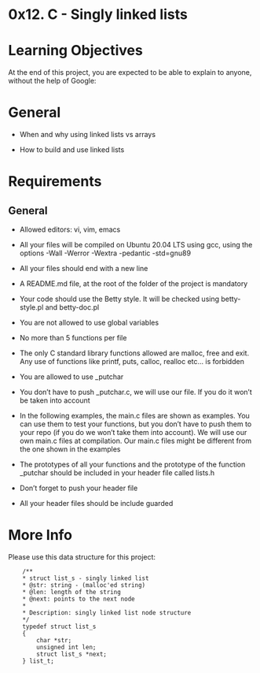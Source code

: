 # 0x12. C - Singly linked lists
# Learning Objectives
At the end of this project, you are expected to be able to explain to anyone, without the help of Google:

# General

* When and why using linked lists vs arrays

* How to build and use linked lists
# Requirements
## General

* Allowed editors: vi, vim, emacs

* All your files will be compiled on Ubuntu 20.04 LTS using gcc, using the options -Wall -Werror -Wextra -pedantic -std=gnu89

* All your files should end with a new line

* A README.md file, at the root of the folder of the project is mandatory

* Your code should use the Betty style. It will be checked using betty-style.pl and betty-doc.pl

* You are not allowed to use global variables

* No more than 5 functions per file

* The only C standard library functions allowed are malloc, free and exit. Any use of functions like printf, puts, calloc, realloc etc… is forbidden

* You are allowed to use _putchar

* You don’t have to push _putchar.c, we will use our file. If you do it won’t be taken into account

* In the following examples, the main.c files are shown as examples. You can use them to test your functions, but you don’t have to push them to your repo (if you do we won’t take them into account). We will use our own main.c files at compilation. Our main.c files might be different from the one shown in the examples

* The prototypes of all your functions and the prototype of the function _putchar should be included in your header file called lists.h

* Don’t forget to push your header file

* All your header files should be include guarded

# More Info

Please use this data structure for this project:

        /**
        * struct list_s - singly linked list
        * @str: string - (malloc'ed string)
        * @len: length of the string
        * @next: points to the next node
        *
        * Description: singly linked list node structure
        */
        typedef struct list_s
        {
            char *str;
            unsigned int len;
            struct list_s *next;
        } list_t;